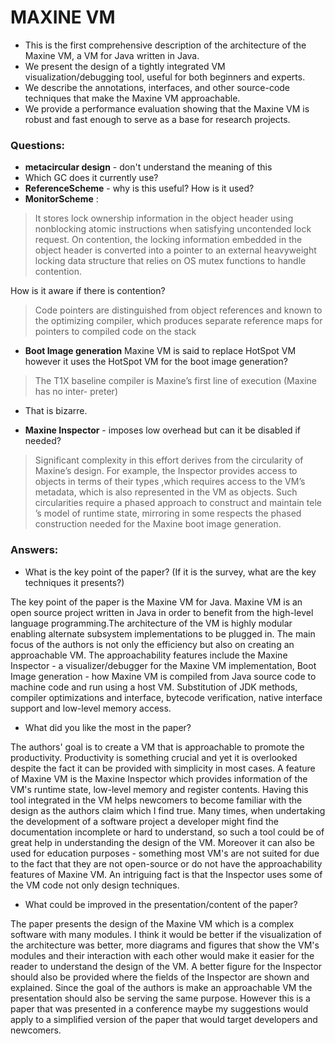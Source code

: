 # **MAXINE VM**
- This is the first comprehensive description of the architecture of the Maxine VM, a
VM for Java written in Java.
- We present the design of a tightly integrated VM visualization/debugging tool, useful
for both beginners and experts.
- We describe the annotations, interfaces, and other source-code techniques that make
the Maxine VM approachable.
- We provide a performance evaluation showing that the Maxine VM is robust and
fast enough to serve as a base for research projects.

### Questions:
- **metacircular design** - don't understand the meaning of this
- Which GC does it currently use?
- **ReferenceScheme** - why is this useful? How is it used?
- **MonitorScheme** :
> It stores lock ownership information in the object header
using nonblocking atomic instructions when satisfying uncontended lock request. On
contention, the locking information embedded in the object header is converted into
a pointer to an external heavyweight locking data structure that relies on OS mutex
functions to handle contention.

How is it aware if there is contention?

> Code pointers are distinguished from object references
and known to the optimizing compiler, which produces separate reference maps for
pointers to compiled code on the stack

- **Boot Image generation** Maxine VM is said to replace HotSpot VM however it uses the HotSpot VM for the boot image generation?

>The T1X baseline compiler is Maxine’s first line of execution (Maxine has no inter-
preter)

- That is bizarre.

- **Maxine Inspector** - imposes low overhead but can it be disabled if needed?

>Significant complexity in this effort derives from the
circularity
of Maxine’s design.
For example, the Inspector provides access to objects in terms of their
types
,which
requires access to the VM’s metadata, which is also represented in the VM as objects.
Such circularities require a phased approach to construct and maintain
tele
’s model
of runtime state, mirroring in some respects the phased construction needed for the
Maxine boot image generation.



### Answers:
- What is the key point of the paper? (If it is the survey, what are the key techniques it presents?)

The key point of the paper is the Maxine VM for Java. Maxine VM is an open source project written in Java in order to benefit from the high-level language programming.The architecture of the VM is highly modular enabling alternate subsystem implementations to be plugged in. The main focus of the authors is not only the efficiency but also on creating an approachable VM. The approachability features include the Maxine Inspector - a visualizer/debugger for the Maxine VM implementation, Boot Image generation - how Maxine VM is compiled from Java source code to machine code and run using a host VM. Substitution of JDK methods, compiler optimizations and interface, bytecode verification, native interface support and low-level memory access.



- What did you like the most in the paper?


The authors' goal is to create a VM that is approachable to promote the productivity. Productivity is something crucial and yet it is overlooked despite the fact it can be provided with simplicity in most cases. A feature of Maxine VM is the Maxine Inspector which provides information of the VM's runtime state, low-level memory and register contents. Having this tool integrated in the VM helps newcomers to become familiar with the design as the authors claim which I find true. Many times, when undertaking the development of a software project a developer might find the documentation incomplete or hard to understand, so such a tool could be of great help in understanding the design of the VM. Moreover it can also be used for education purposes - something most VM's are not suited for due to the fact that they are not open-source or do not have the approachability features of Maxine VM. An intriguing fact is that the Inspector uses some of the VM code not only design techniques.


- What could be improved in the presentation/content of the paper?

The paper presents the design of the Maxine VM which is a complex software with many modules. I think it would be better if the visualization of the architecture was better, more diagrams and figures that show the VM's modules and their interaction with each other would make it easier for the reader to understand the design of the VM. A better figure for the Inspector should also be provided where the fields of the Inspector are shown and explained. Since the goal of the authors is make an approachable VM the presentation should also be serving the same purpose. However this is a paper that was presented in a conference maybe my suggestions would apply to a simplified version of the paper that would target developers and newcomers.
